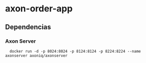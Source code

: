 # axon-order-app

## Dependencias
### Axon Server
```
  docker run -d -p 8024:8024 -p 8124:8124 -p 8224:8224 --name axonserver axoniq/axonserver
```
